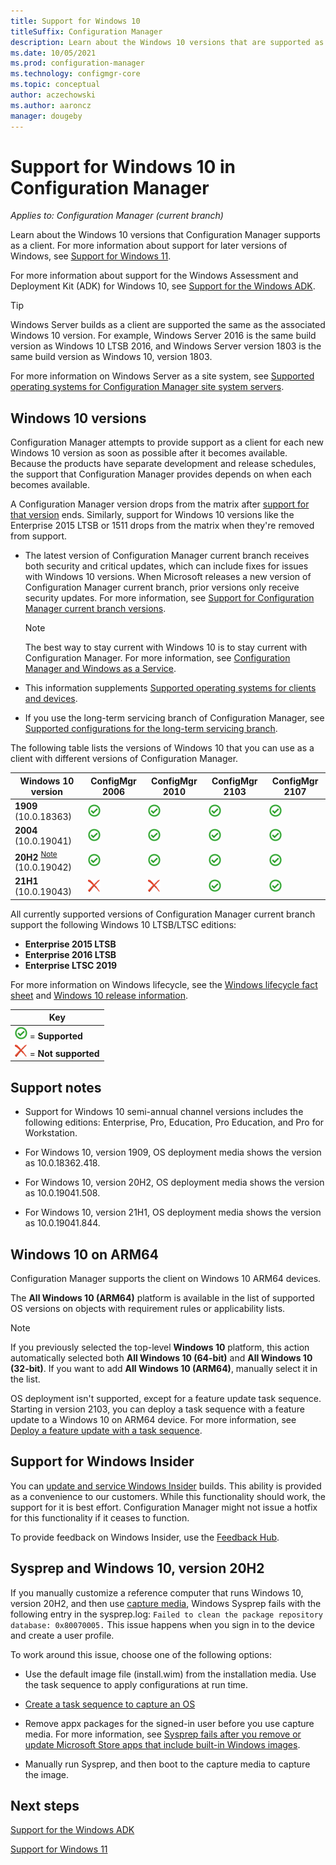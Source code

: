 ```yaml
---
title: Support for Windows 10
titleSuffix: Configuration Manager
description: Learn about the Windows 10 versions that are supported as clients with Configuration Manager.
ms.date: 10/05/2021
ms.prod: configuration-manager
ms.technology: configmgr-core
ms.topic: conceptual
author: aczechowski
ms.author: aaroncz
manager: dougeby
---
```


# Support for Windows 10 in Configuration Manager  

*Applies to: Configuration Manager (current branch)*

Learn about the Windows 10 versions that Configuration Manager supports as a client. For more information about support for later versions of Windows, see [Support for Windows 11](support-for-windows-11.md).

For more information about support for the Windows Assessment and Deployment Kit (ADK) for Windows 10, see [Support for the Windows ADK](support-for-windows-adk.md).

> [!TIP]
> Windows Server builds as a client are supported the same as the associated Windows 10 version. For example, Windows Server 2016 is the same build version as Windows 10 LTSB 2016, and Windows Server version 1803 is the same build version as Windows 10, version 1803.
>
> For more information on Windows Server as a site system, see [Supported operating systems for Configuration Manager site system servers](supported-operating-systems-for-site-system-servers.md).

## Windows 10 versions

Configuration Manager attempts to provide support as a client for each new Windows 10 version as soon as possible after it becomes available. Because the products have separate development and release schedules, the support that Configuration Manager provides depends on when each becomes available.

A Configuration Manager version drops from the matrix after [support for that version](../../servers/manage/current-branch-versions-supported.md) ends. Similarly, support for Windows 10 versions like the Enterprise 2015 LTSB or 1511 drops from the matrix when they're removed from support.

- The latest version of Configuration Manager current branch receives both security and critical updates, which can include fixes for issues with Windows 10 versions. When Microsoft releases a new version of Configuration Manager current branch, prior versions only receive security updates. For more information, see [Support for Configuration Manager current branch versions](../../servers/manage/current-branch-versions-supported.md).  

    > [!NOTE]
    > The best way to stay current with Windows 10 is to stay current with Configuration Manager. For more information, see [Configuration Manager and Windows as a Service](../../understand/configuration-manager-and-windows-as-service.md).  

- This information supplements [Supported operating systems for clients and devices](supported-operating-systems-for-clients-and-devices.md).  

- If you use the long-term servicing branch of Configuration Manager, see [Supported configurations for the long-term servicing branch](../../understand/supported-configurations-for-ltsb.md).  

The following table lists the versions of Windows 10 that you can use as a client with different versions of Configuration Manager.

| Windows 10 version                         | ConfigMgr 2006 | ConfigMgr 2010 | ConfigMgr 2103 | ConfigMgr 2107 |
|--------------------------------------------|----------------|----------------|----------------|----------------|
| **1909**<br>(10.0.18363) <!--05/10/2022--> | ![Supported](media/green-check.png) | ![Supported](media/green-check.png) | ![Supported](media/green-check.png) | ![Supported](media/green-check.png) |
| **2004**<br>(10.0.19041) <!--12/14/2021--> | ![Supported](media/green-check.png) | ![Supported](media/green-check.png) | ![Supported](media/green-check.png) | ![Supported](media/green-check.png) |
| **20H2** <sup>[Note](#bkmk_20h2)</sup><br>(10.0.19042) <!--05/09/2023--> | ![Supported](media/green-check.png) | ![Supported](media/green-check.png) | ![Supported](media/green-check.png) | ![Supported](media/green-check.png) |
| **21H1**<br>(10.0.19043) <!--12/13/2022--> | ![Not supported](media/red-x.png) | ![Not supported](media/red-x.png) | ![Supported](media/green-check.png) | ![Supported](media/green-check.png) |

All currently supported versions of Configuration Manager current branch support the following Windows 10 LTSB/LTSC editions:

- **Enterprise 2015 LTSB** <!--10/14/2025-->
- **Enterprise 2016 LTSB** <!--10/13/2026-->
- **Enterprise LTSC 2019** <!--01/09/2029-->

For more information on Windows lifecycle, see the [Windows lifecycle fact sheet](/lifecycle/faq/windows) and [Windows 10 release information](/windows/release-health/release-information).

| Key |
|--|
| ![Supported](media/green-check.png) = **Supported**  |
| ![Not supported](media/red-x.png) = **Not supported** |

## Support notes

- Support for Windows 10 semi-annual channel versions includes the following editions: Enterprise, Pro, Education, Pro Education, and Pro for Workstation.

- For Windows 10, version 1909, OS deployment media shows the version as 10.0.18362.418.

- For Windows 10, version 20H2, OS deployment media shows the version as 10.0.19041.508.

- For Windows 10, version 21H1, OS deployment media shows the version as 10.0.19041.844.<!-- 9504158 -->

## <a name="bkmk_arm64"></a> Windows 10 on ARM64

Configuration Manager supports the client on Windows 10 ARM64 devices.<!-- 1353704 -->

The **All Windows 10 (ARM64)** platform is available in the list of supported OS versions on objects with requirement rules or applicability lists.<!--5954175-->

> [!NOTE]
> If you previously selected the top-level **Windows 10** platform, this action automatically selected both **All Windows 10 (64-bit)** and **All Windows 10 (32-bit)**. If you want to add **All Windows 10 (ARM64)**, manually select it in the list.

OS deployment isn't supported, except for a feature update task sequence. Starting in version 2103, you can deploy a task sequence with a feature update to a Windows 10 on ARM64 device. For more information, see [Deploy a feature update with a task sequence](../changes/whats-new-in-version-2103.md#deploy-a-feature-update-with-a-task-sequence).

## Support for Windows Insider

You can [update and service Windows Insider](../../../sum/get-started/configure-classifications-and-products.md#bkmk_WIfB) builds. This ability is provided as a convenience to our customers. While this functionality should work, the support for it is best effort. Configuration Manager might not issue a hotfix for this functionality if it ceases to function.  

To provide feedback on Windows Insider, use the [Feedback Hub](/windows-insider/business/feedback).

## <a name="bkmk_20h2"></a> Sysprep and Windows 10, version 20H2

<!-- 8791974 -->

If you manually customize a reference computer that runs Windows 10, version 20H2, and then use [capture media](../../../osd/deploy-use/create-capture-media.md), Windows Sysprep fails with the following entry in the sysprep.log: `Failed to clean the package repository database: 0x80070005.` This issue happens when you sign in to the device and create a user profile.

To work around this issue, choose one of the following options:

- Use the default image file (install.wim) from the installation media. Use the task sequence to apply configurations at run time.

- [Create a task sequence to capture an OS](../../../osd/deploy-use/create-a-task-sequence-to-capture-an-operating-system.md)

- Remove appx packages for the signed-in user before you use capture media. For more information, see [Sysprep fails after you remove or update Microsoft Store apps that include built-in Windows images](/troubleshoot/windows-client/deployment/sysprep-fails-remove-or-update-store-apps).

- Manually run Sysprep, and then boot to the capture media to capture the image.

## Next steps

[Support for the Windows ADK](support-for-windows-adk.md)

[Support for Windows 11](support-for-windows-11.md)
